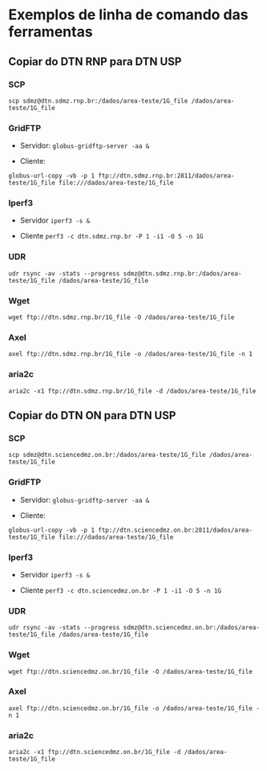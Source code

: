 # Exemplos de linha de comando das ferramentas


## Copiar do DTN RNP para DTN USP

### SCP

```scp sdmz@dtn.sdmz.rnp.br:/dados/area-teste/1G_file /dados/area-teste/1G_file```

### GridFTP

* Servidor: 
```globus-gridftp-server -aa &```

* Cliente:

```globus-url-copy -vb -p 1 ftp://dtn.sdmz.rnp.br:2811/dados/area-teste/1G_file file:///dados/area-teste/1G_file```

### Iperf3

* Servidor
```iperf3 -s &```

* Cliente
```perf3 -c dtn.sdmz.rnp.br -P 1 -i1 -O 5 -n 1G```

### UDR
```udr rsync -av -stats --progress sdmz@dtn.sdmz.rnp.br:/dados/area-teste/1G_file /dados/area-teste/1G_file```

### Wget
```wget ftp://dtn.sdmz.rnp.br/1G_file -O /dados/area-teste/1G_file```

### Axel
```axel ftp://dtn.sdmz.rnp.br/1G_file -o /dados/area-teste/1G_file -n 1```

### aria2c
```aria2c -x1 ftp://dtn.sdmz.rnp.br/1G_file -d /dados/area-teste/1G_file```


## Copiar do DTN ON para DTN USP

### SCP

```scp sdmz@dtn.sciencedmz.on.br:/dados/area-teste/1G_file /dados/area-teste/1G_file```

### GridFTP

* Servidor: 
```globus-gridftp-server -aa &```

* Cliente:

```globus-url-copy -vb -p 1 ftp://dtn.sciencedmz.on.br:2811/dados/area-teste/1G_file file:///dados/area-teste/1G_file```

### Iperf3

* Servidor
```iperf3 -s &```

* Cliente
```perf3 -c dtn.sciencedmz.on.br -P 1 -i1 -O 5 -n 1G```

### UDR
```udr rsync -av -stats --progress sdmz@dtn.sciencedmz.on.br:/dados/area-teste/1G_file /dados/area-teste/1G_file```

### Wget
```wget ftp://dtn.sciencedmz.on.br/1G_file -O /dados/area-teste/1G_file```

### Axel
```axel ftp://dtn.sciencedmz.on.br/1G_file -o /dados/area-teste/1G_file -n 1```

### aria2c
```aria2c -x1 ftp://dtn.sciencedmz.on.br/1G_file -d /dados/area-teste/1G_file```